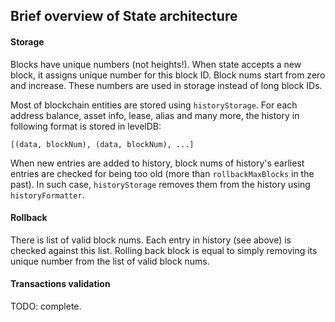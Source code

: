## Brief overview of State architecture

#### Storage

Blocks have unique numbers (not heights!). When state accepts a new block, it assigns
unique number for this block ID. Block nums start from zero and increase.
These numbers are used in storage instead of long block IDs.

Most of blockchain entities are stored using `historyStorage`.
For each address balance, asset info, lease, alias and many more,
the history in following format is stored in levelDB:

`[(data, blockNum), (data, blockNum), ...]`

When new entries are added to history, block nums of history's earliest entries are checked
for being too old (more than `rollbackMaxBlocks` in the past). In such case, `historyStorage` removes
them from the history using `historyFormatter`.

#### Rollback

There is list of valid block nums. Each entry in history (see above) is checked against this list.
Rolling back block is equal to simply removing its unique number from the list of valid block nums.

#### Transactions validation

TODO: complete.
